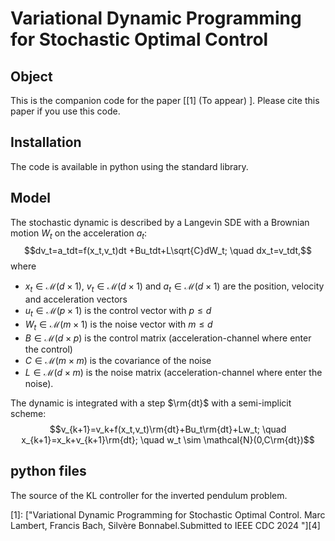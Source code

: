 # Variational Dynamic Programming for Stochastic Optimal Control

## Object

This is the companion code for the paper \[[1] (To appear) \]. Please cite this paper if you use this code.  

## Installation
The code is available in python using the standard library. 

## Model
The stochastic dynamic is described by a Langevin SDE with a Brownian motion $W_t$ on the acceleration $a_t$:
$$dv_t=a_tdt=f(x_t,v_t)dt +Bu_tdt+L\sqrt{C}dW_t; \quad dx_t=v_tdt,$$
where 
- $x_t \in \mathcal{M}(d \times 1)$, $v_t \in \mathcal{M}(d \times 1)$ and $a_t \in \mathcal{M}(d \times 1)$ are the position, velocity and acceleration vectors
- $u_t \in \mathcal{M}(p \times 1)$ is the control vector with $p \leq d$
- $W_t \in \mathcal{M}(m \times 1)$ is the noise vector with $m \leq d$
- $B \in \mathcal{M}(d \times p)$ is the control matrix (acceleration-channel where enter the control)
- $C \in \mathcal{M}(m \times m)$ is the covariance of the noise
- $L \in \mathcal{M}(d \times m)$ is the noise matrix (acceleration-channel where enter the noise).
  
The dynamic is integrated with a step $\rm{dt}$ with a semi-implicit scheme:
$$v_{k+1}=v_k+f(x_t,v_t)\rm{dt}+Bu_t\rm{dt}+Lw_t; \quad x_{k+1}=x_k+v_{k+1}\rm{dt}; \quad w_t \sim \mathcal{N}(0,C\rm{dt})$$

## python files
The source of the KL controller for the inverted pendulum problem.

[0]: https://arxiv.org/abs/ (To appear)

\[1\]: ["Variational Dynamic Programming for Stochastic Optimal Control.  Marc Lambert, Francis Bach, Silvère Bonnabel.Submitted to IEEE CDC 2024 "][4] 
